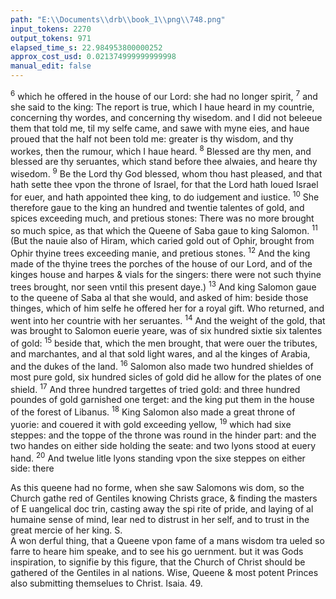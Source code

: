 ```yaml
---
path: "E:\\Documents\\drb\\book_1\\png\\748.png"
input_tokens: 2270
output_tokens: 971
elapsed_time_s: 22.984953800000252
approx_cost_usd: 0.021374999999999998
manual_edit: false
---
```

<sup>6</sup> which he offered in the house of our Lord: she had no longer spirit, <sup>7</sup> and she said to the king: The report is true, which I haue heard in my countrie, concerning thy wordes, and concerning thy wisedom. and I did not beleeue them that told me, til my selfe came, and sawe with myne eies, and haue proued that the half not been told me: greater is thy wisdom, and thy workes, then the rumour, which I haue heard. <sup>8</sup> Blessed are thy men, and blessed are thy seruantes, which stand before thee alwaies, and heare thy wisedom. <sup>9</sup> Be the Lord thy God blessed, whom thou hast pleased, and that hath sette thee vpon the throne of Israel, for that the Lord hath loued Israel for euer, and hath appointed thee king, to do iudgement and iustice. <sup>10</sup> She therefore gaue to the king an hundred and twentie talentes of gold, and spices exceeding much, and pretious stones: There was no more brought so much spice, as that which the Queene of Saba gaue to king Salomon. <sup>11</sup> (But the nauie also of Hiram, which caried gold out of Ophir, brought from Ophir thyine trees exceeding manie, and pretious stones. <sup>12</sup> And the king made of the thyine trees the porches of the house of our Lord, and of the kinges house and harpes & vials for the singers: there were not such thyine trees brought, nor seen vntil this present daye.) <sup>13</sup> And king Salomon gaue to the queene of Saba al that she would, and asked of him: beside those thinges, which of him selfe he offered her for a royal gift. Who returned, and went into her countrie with her seruantes. <sup>14</sup> And the weight of the gold, that was brought to Salomon euerie yeare, was of six hundred sixtie six talentes of gold: <sup>15</sup> beside that, which the men brought, that were ouer the tributes, and marchantes, and al that sold light wares, and al the kinges of Arabia, and the dukes of the land. <sup>16</sup> Salomon also made two hundred shieldes of most pure gold, six hundred sicles of gold did he allow for the plates of one shield. <sup>17</sup> And three hundred targettes of tried gold: and three hundred poundes of gold garnished one terget: and the king put them in the house of the forest of Libanus. <sup>18</sup> King Salomon also made a great throne of yuorie: and couered it with gold exceeding yellow, <sup>19</sup> which had sixe steppes: and the toppe of the throne was round in the hinder part: and the two handes on either side holding the seate: and two lyons stood at euery hand. <sup>20</sup> And twelue litle lyons standing vpon the sixe steppes on either side: there

[^1]: *Greg. in psal. 7. paeniten. to. 2.*

<aside>As this queene had no forme, when she saw Salomons wis dom, so the Church gathe red of Gentiles knowing Christs grace, & finding the masters of E uangelical doc trin, casting away the spi rite of pride, and laying of al humaine sense of mind, lear ned to distrust in her self, and to trust in the great mercie of her king. S.</aside>

<aside>A won derful thing, that a Queene vpon fame of a mans wisdom tra ueled so farre to heare him speake, and to see his go uernment. but it was Gods inspiration, to signifie by this figure, that the Church of Christ should be gathered of the Gentiles in al nations. Wise, Queene & most potent Princes also submitting themselues to Christ. Isaia. 49.</aside>